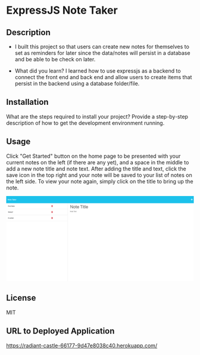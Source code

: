 # ExpressJS Note Taker

## Description

- I built this project so that users can create new notes for themselves to set as reminders for later since the data/notes will persist
  in a database and be able to be check on later.

- What did you learn?
  I learned how to use expressjs as a backend to connect the front end and back end and allow users to create items that persist in the backend
  using a database folder/file.

## Installation

What are the steps required to install your project? Provide a step-by-step description of how to get the development environment running.

## Usage

Click "Get Started" button on the home page to be presented with your current notes on the left (if there are any yet), and a space in the middle
to add a new note title and note text. After adding the title and text, click the save icon in the top right and your note will be saved to your
list of notes on the left side. To view your note again, simply click on the title to bring up the note.

![Active app screen shot](./Develop/public/assets/img/ExpressJSNoteTakerScreenShot.png)

## License

MIT

## URL to Deployed Application

https://radiant-castle-66177-9d47e8038c40.herokuapp.com/